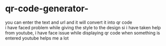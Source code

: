 # qr-code-generator-
you can enter the text and url and it will convert it into qr code
<br> i have faced problem while giving the style to the design si i have taken help from
youtube, i have face issue while displaying qr code when something is entered youtube helps me a lot 
